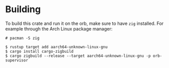 # Building

To build this crate and run it on the orb, make sure to have `zig` installed.
For example through the Arch Linux package manager:

```shell
# pacman -S zig
```

```shell
$ rustup target add aarch64-unknown-linux-gnu
$ cargo install cargo-zigbuild
$ cargo zigbuild --release --target aarch64-unknown-linux-gnu -p orb-supervisor
```
